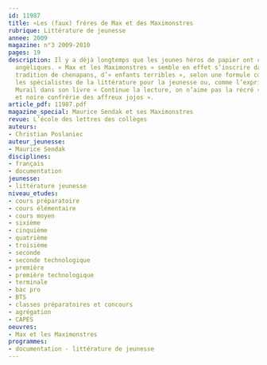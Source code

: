 ```yaml
---
id: 11987
title: «Les (faux) frères de Max et des Maximonstres 
rubrique: Littérature de jeunesse 
annee: 2009
magazine: n°3 2009-2010
pages: 19
description: Il y a déjà longtemps que les jeunes héros de papier ont cessé d’être
  angéliques. « Max et les Maximonstres » semble en effet s’inscrire dans une longue
  tradition de chenapans, d’« enfants terribles », selon une formule consacrée par
  les spécialistes de la littérature pour la jeunesse ou, comme l’exprime Marie-Aude
  Murail dans son livre « Continue la lecture, on n’aime pas la récré », « l’immense
  et noire confrérie des affreux jojos ». 
article_pdf: 11987.pdf
magazine_special: Maurice Sendak et ses Maximonstres
revue: L’école des lettres des collèges
auteurs:
- Christian Poslaniec
auteur_jeunesse:
- Maurice Sendak
disciplines:
- français
- documentation
jeunesse:
- littérature jeunesse
niveau_etudes:
- cours préparatoire
- cours élémentaire
- cours moyen
- sixième
- cinquième
- quatrième
- troisième
- seconde
- seconde technologique
- première
- première technologique
- terminale
- bac pro
- BTS
- classes préparatoires et concours
- agrégation
- CAPES
oeuvres:
- Max et les Maximonstres
programmes:
- documentation - littérature de jeunesse
---
```

